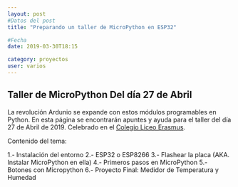 ```yaml
---
layout: post
#Datos del post
title: "Preparando un taller de MicroPython en ESP32"

#Fecha
date: 2019-03-30T18:15

category: proyectos
user: varios
---
```


## Taller de MicroPython Del día 27 de Abril

La revolución Ardunio se expande con estos módulos programables en Python. En esta página se encontrarán apuntes y ayuda para el taller del día 27 de Abril de 2019. Celebrado en el [Colegio Liceo Erasmus](https://lajaqueria.org/actividades/2019/04/27/introduccion-a-micropython.html).

Contenido del tema:

1.- Instalación del entorno
2.- ESP32 o ESP8266 
3.- Flashear la placa (AKA. Instalar MicroPython en ella)
4.- Primeros pasos en MicroPython
5.- Botones con Micropython
6.- Proyecto Final: Medidor de Temperatura y Humedad
